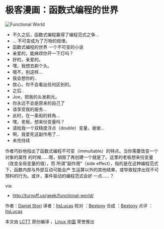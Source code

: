 # 极客漫画：函数式编程的世界

![Functional World](./functional-world.png)

- 不久之后，函数式编程赢得了编程范式之争...
- ... 不可变成为了万物的规律。
- 函数式编程的世界 一个不可变的小说
- 亲爱的，能麻烦你开一下灯吗？
- 好的，亲爱的。
- 嘿，我想去剃个头。
- 哦不，别这样...
- 我会想你的..
- 放心，你不会看出任何区别的。
- 之后..
- Joe，把我的头发剃光。
- 你永远不会是原来的自己了
- 请享受我的服务...
- 此时，在一条街的转角...
- 嘿，老板，想来份变量吗？
- 请给我一个双精度浮点（double）变量，谢谢...
- 啊，我爱死这副作用了...
- 未完待续

作者巧妙地指出了函数式编程不可变（immultable）的特点。当你需要改变一个对象的属性
的时候……嗯，销毁了再创建一个就是了。这里的老板想来份变量（改变全局变量的值），而
所谓"副作用"（side effect），指的是在这种编程范式下，函数内部与外部互动可能会产
生运算以外的其他结果，或导致程序出现不可预料的行为。或许，事件驱动的编程范式会好
一点……？

via:

- http://turnoff.us/geek/functional-world/

作者：[Daniel Stori][a] 译者：[ItsLucas](https://github.com/ItsLucas) 校对
：[Bestony](https://github.com/bestony) 合成
：[Bestony](https://github.com/bestony) 点评
：[ItsLucas](https://github.com/ItsLucas)

本文由 [LCTT](https://github.com/LCTT/TranslateProject) 原创编译
，[Linux 中国](https://linux.cn/) 荣誉推出

[a]: http://turnoff.us/about/
